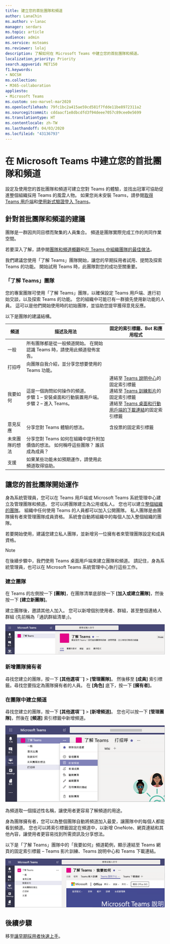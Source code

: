 ```yaml
---
title: 建立您的首批團隊和頻道
author: LanaChin
ms.author: v-lanac
manager: serdars
ms.topic: article
audience: admin
ms.service: msteams
ms.reviewer: lolaj
description: 了解如何在 Microsoft Teams 中建立您的首批團隊和頻道。
localization_priority: Priority
search.appverid: MET150
f1.keywords:
- NOCSH
ms.collection:
- M365-collaboration
appliesto:
- Microsoft Teams
ms.custom: seo-marvel-mar2020
ms.openlocfilehash: 79fc1bc2a415ae59cd581f7fdde11be8972311a2
ms.sourcegitcommit: cddaacf1e8dbcdfd3f94deee7057c89cee0e5699
ms.translationtype: HT
ms.contentlocale: zh-TW
ms.lasthandoff: 04/03/2020
ms.locfileid: "43136793"
---
```

# <a name="create-your-first-teams-and-channels-in-microsoft-teams"></a>在 Microsoft Teams 中建立您的首批團隊和頻道

設定及使用您的首批團隊和頻道可建立您對 Teams 的體驗，並找出冠軍可協助促進整個組織採用 Teams 的風雲人物。 如果您尚未安裝 Teams，請參閱[取得 Teams 用戶端](get-clients.md)和[使用新式驗證登入 Teams](sign-in-teams.md)。

## <a name="suggestions-for-your-first-teams-and-channels"></a>針對首批團隊和頻道的建議

 團隊是一群因共同目標而聚集的人員集合。 頻道是團隊實際完成工作的共同作業空間。 

若要深入了解，請參閱[團隊和頻道概觀](teams-channels-overview.md)和[在 Teams 中組織團隊的最佳做法](best-practices-organizing.md)。

 我們建議您使用「了解 Teams」團隊開始，讓您的早期採用者試用、提問及探索 Teams 的功能。 開始試用 Teams 時，此團隊對您的成功至關重要。 

### <a name="get-to-know-teams-team"></a>「了解 Teams」團隊
您的專案團隊可使用「了解 Teams」團隊，以確保設定 Teams 用戶端、進行初始交談，以及探索 Teams 的功能。 您的組織中可能已有一群搶先使用新功能的人員。 這可以是他們開始使用時的初始團隊，並協助您提早獲得意見反應。

以下是團隊的建議結構。

| 頻道 | 描述及用法 | 固定的索引標籤、Bot 和應用程式 |
| ------------ | -------------------- | -------------------- |
| 一般 | 所有團隊都是從一般頻道開始。 在開始認識 Teams 時，請使用此頻道發佈宣告。 |  |
| 打招呼 | 向團隊自我介紹，並分享您想要使用的 Teams 功能。 |  |
| 我要如何 | 這是一個詢問如何操作的頻道。</br>步驟 1 – 安裝桌面和行動裝置用戶端。</br>步驟 2 – 進入 Teams。| 連結至 [Teams 說明中心](https://support.office.com/teams)的固定索引標籤</br>連結至 [Teams 訓練影片](https://support.office.com/article/microsoft-teams-video-training-4f108e54-240b-4351-8084-b1089f0d21d7)的固定索引標籤</br>連結至 [Teams 桌面和行動用戶端的下載連結](https://teams.microsoft.com/downloads)的固定索引標籤 |
| 意見反應 | 分享您對 Teams 體驗的想法。 | 含投票的固定索引標籤|
| 未來團隊的想法 | 分享您對 Teams 如何在組織中提升附加價值的想法。 如何稱呼這些團隊？ 誰該成為成員？ ||
| 支援 | 如果某些功能未如預期運作，請使用此頻道取得協助。 ||

## <a name="get-your-first-teams-up-and-running"></a>讓您的首批團隊開始運作
身為系統管理員，您可以在 Teams 用戶端或 Microsoft Teams 系統管理中心建立及管理團隊和頻道。 您可以將團隊建立為公用或私人。 您也可以建立[整個組織的團隊](create-an-org-wide-team.md)。 組織中任何使用 Teams 的人員都可以加入公開團隊。 私人團隊是由團隊擁有者來管理團隊成員資格。 系統會自動將組織中的每個人加入整個組織的團隊。 

若要開始使用，建議您建立私人團隊，並新增另一位擁有者來管理團隊設定和成員資格。 

> [!NOTE]
> 在後續步驟中，我們使用 Teams 桌面用戶端來建立團隊和頻道。 請記住，身為系統管理員，也可以在 Microsoft Teams 系統管理中心執行這些工作。

### <a name="create-a-team"></a>建立團隊

在 Teams 的左側按一下 **[團隊]**，在團隊清單底部按一下 **[加入或建立團隊]**，然後按一下 **[建立新團隊]**。

建立團隊後，邀請其他人加入。 您可以新增個別使用者、群組，甚至整個連絡人群組 (先前稱為「通訊群組清單」)。 

![範例團隊的螢幕擷取畫面，顯示團隊名稱和描述](media/get-started-with-teams-create-team.png "範例「了解 Teams」團隊的螢幕擷取畫面，顯示團隊名稱和描述") 

### <a name="add-a-team-owner"></a>新增團隊擁有者
尋找您建立的團隊，按一下 **[其他選項˙˙˙]** > **[管理團隊]**。 然後移至 **[成員]** 索引標籤。尋找您要指定為團隊擁有者的人員。 在 **[角色]** 底下，按一下 **[擁有者]**。

### <a name="create-a-channel-in-a-team"></a>在團隊中建立頻道
尋找您建立的團隊，按一下 **[其他選項˙˙˙]** > **[新增頻道]**。 您也可以按一下 **[管理團隊]**，然後在 **[頻道]** 索引標籤中新增頻道。 

![按一下 [其他選項] 時可用的選項的螢幕擷取畫面](media/get-started-with-teams-add-channel.png "[新增頻道] 選項、[管理團隊] 選項，以及其他按一下團隊中 [其他選項] 時可用的選項的螢幕擷取畫面") 

為頻道取一個描述性名稱，讓使用者更容易了解頻道的用途。 

身為團隊擁有者，您可以為整個團隊自動將頻道加入最愛，讓團隊中的每個人都能看到頻道。 您也可以將索引標籤固定在頻道中，以新增 OneNote、網頁連結和其他內容，讓使用者更容易找到所需資訊及分享想法。  

以下是「了解 Teams」團隊中的「我要如何」頻道範例，顯示連結至 Teams 網頁的固定索引標籤 &ndash; Teams 影片訓練、Teams 說明中心和 Teams 下載連結。 

![固定到範例團隊的索引標籤螢幕擷取畫面](media/get-started-with-teams-add-tabs.png "固定到範例「了解 Teams」團隊的索引標籤螢幕擷取畫面。") 

## <a name="next-steps"></a>後續步驟
移至[讓早期採用者快速上手](get-started-with-teams-onboard-early-adopters.md)。
